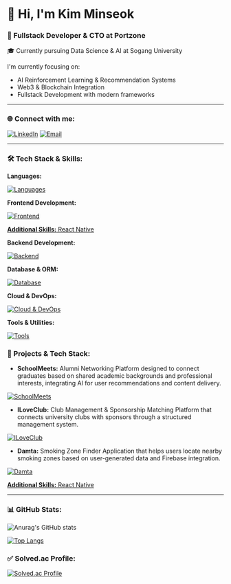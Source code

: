 # 👋 Hi, I'm Kim Minseok

### 💼 Fullstack Developer & CTO at Portzone

🎓 Currently pursuing Data Science & AI at Sogang University

I'm currently focusing on:
- AI Reinforcement Learning & Recommendation Systems
- Web3 & Blockchain Integration
- Fullstack Development with modern frameworks

---

### 🌐 Connect with me:

<a href="https://linkedin.com/in/kmsk99"><img src="https://skillicons.dev/icons?i=linkedin" alt="LinkedIn" /></a>
<a href="mailto:kochevnik99@gmail.com"><img src="https://skillicons.dev/icons?i=gmail" alt="Email" /></a>

---

### 🛠️ Tech Stack & Skills:

**Languages:**
<p align="left">
  <a href="https://skillicons.dev">
    <img src="https://skillicons.dev/icons?i=js,ts,python,html,css" alt="Languages" />
  </a>
</p>

**Frontend Development:**
<p align="left">
  <a href="https://skillicons.dev">
    <img src="https://skillicons.dev/icons?i=react,nextjs,tailwind,styledcomponents" alt="Frontend" />

**Additional Skills:** React Native
  </a>
</p>

**Backend Development:**
<p align="left">
  <a href="https://skillicons.dev">
    <img src="https://skillicons.dev/icons?i=nodejs,nestjs,graphql" alt="Backend" />
  </a>
</p>

**Database & ORM:**
<p align="left">
  <a href="https://skillicons.dev">
    <img src="https://skillicons.dev/icons?i=postgres,planetscale,prisma,supabase" alt="Database" />
  </a>
</p>

**Cloud & DevOps:**
<p align="left">
  <a href="https://skillicons.dev">
    <img src="https://skillicons.dev/icons?i=aws,gcp,docker,vercel" alt="Cloud & DevOps" />
  </a>
</p>

**Tools & Utilities:**
<p align="left">
  <a href="https://skillicons.dev">
    <img src="https://skillicons.dev/icons?i=git,github,figma,vscode,obsidian,notion,vercel" alt="Tools" />
  </a>
</p>

### 🚀 Projects & Tech Stack:

- **SchoolMeets:** Alumni Networking Platform designed to connect graduates based on shared academic backgrounds and professional interests, integrating AI for user recommendations and content delivery.
<p align="left">
  <a href="https://skillicons.dev">
    <img src="https://skillicons.dev/icons?i=react,nextjs,tailwind,supabase,aws,figma,vscode,git" alt="SchoolMeets" />
  </a>
</p>

- **ILoveClub:** Club Management & Sponsorship Matching Platform that connects university clubs with sponsors through a structured management system.
<p align="left">
  <a href="https://skillicons.dev">
    <img src="https://skillicons.dev/icons?i=react,nextjs,tailwind,nodejs,express,nestjs,prisma,postgres,graphql,aws,docker,vercel,figma,vscode,git" alt="ILoveClub" />
  </a>
</p>

- **Damta:** Smoking Zone Finder Application that helps users locate nearby smoking zones based on user-generated data and Firebase integration.
<p align="left">
  <a href="https://skillicons.dev">
    <img src="https://skillicons.dev/icons?i=react,firebase,styledcomponents,figma,vscode,git" alt="Damta" />

**Additional Skills:** React Native
  </a>
</p>

---

### 📊 GitHub Stats:

![Anurag's GitHub stats](https://github-readme-stats.vercel.app/api?username=kmsk99&count_private=true&show_icons=true&theme=transparent)

[![Top Langs](https://github-readme-stats.vercel.app/api/top-langs/?username=kmsk99)](https://github.com/anuraghazra/github-readme-stats)

### ✅ Solved.ac Profile:

[![Solved.ac Profile](http://mazassumnida.wtf/api/v2/generate_badge?boj=kmsk99)](https://solved.ac/kmsk99/)
